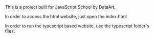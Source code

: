 This is a project built for JavaScript School by DataArt.

In order to access the html website, just open the index.html

In order to run the typescript based website, use the typescript folder's files.
